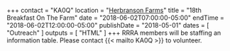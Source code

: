 +++
contact = "KA0Q"
location = "[Herbranson Farms](/places/hawley-mn-herbranson-farms/)"
title = "18th Breakfast On The Farm"
date = "2018-06-02T07:00:00-05:00"
endTime = "2018-06-02T12:00:00-05:00"
publishDate = "2018-05-01"
dates = [ "Outreach" ]
outputs = [ "HTML" ]
+++
RRRA members will be staffing an information table. Please contact
{{< mailto KA0Q >}} to volunteer.
